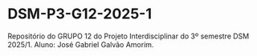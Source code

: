 # DSM-P3-G12-2025-1
Repositório do GRUPO 12 do Projeto Interdisciplinar do 3º semestre DSM 2025/1. Aluno: José Gabriel Galvão Amorim.

